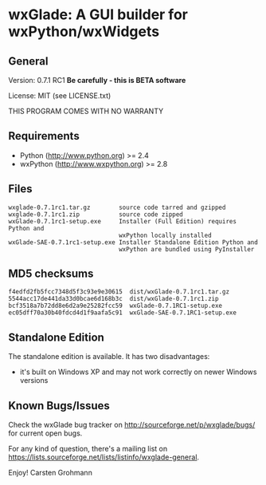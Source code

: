 wxGlade: A GUI builder for wxPython/wxWidgets
=============================================

General
-------
Version: 0.7.1 RC1 **Be carefully - this is BETA software**

License: MIT (see LICENSE.txt)

THIS PROGRAM COMES WITH NO WARRANTY

Requirements
------------
- Python (http://www.python.org) >= 2.4
- wxPython (http://www.wxpython.org) >= 2.8

Files
-----
    wxglade-0.7.1rc1.tar.gz        source code tarred and gzipped
    wxglade-0.7.1rc1.zip           source code zipped
    wxGlade-0.7.1rc1-setup.exe     Installer (Full Edition) requires Python and
                                   wxPython locally installed
    wxGlade-SAE-0.7.1rc1-setup.exe Installer Standalone Edition Python and
                                   wxPython are bundled using PyInstaller

MD5 checksums
-------------
    f4edfd2fb5fcc7348d5f3c93e9e30615  dist/wxGlade-0.7.1rc1.tar.gz
    5544acc17de441da33d0bcae6d168b3c  dist/wxGlade-0.7.1rc1.zip
    bcf3518a7b72dd8e6d2a9e25282fcc59  wxGlade-0.7.1RC1-setup.exe
    ec05dff70a30b40fdcd4d1f9aafa5c91  wxGlade-SAE-0.7.1RC1-setup.exe


Standalone Edition
------------------
The standalone edition is available. It has two disadvantages:

- it's built on Windows XP and may not work correctly on newer Windows
  versions

Known Bugs/Issues
-----------------
Check the wxGlade bug tracker on <http://sourceforge.net/p/wxglade/bugs/> for
current open bugs.

For any kind of question, there's a mailing list on
<https://lists.sourceforge.net/lists/listinfo/wxglade-general>.

Enjoy!
Carsten Grohmann
